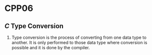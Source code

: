 <h1>CPP06</h1>
<h2><i>C</i> Type Conversion</h2>
<ol>
	<li>
		Type conversion is the process of converting from one data type to another. It is only performed to those data type where conversion is possible and it is done by the compiler.
	</li>
</ol>

